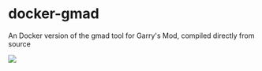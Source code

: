# docker-gmad

An Docker version of the gmad tool for Garry's Mod, compiled directly from source

[![](https://img.shields.io/docker/pulls/mattjeanes/gmad.svg)](https://hub.docker.com/repository/docker/mattjeanes/gmad)